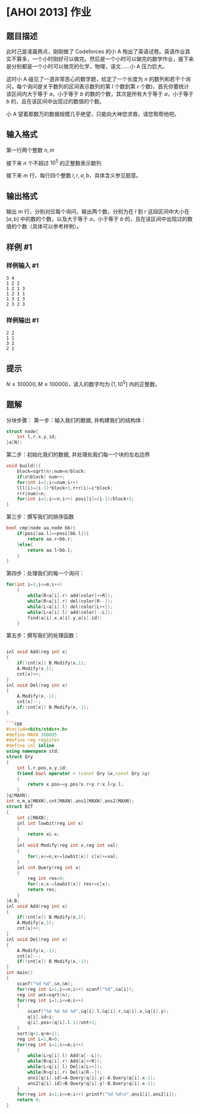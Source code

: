 # [AHOI 2013] 作业

## 题目描述

此时己是凌晨两点，刚刚做了 Codeforces 的小 A 掏出了英语试卷。英语作业其实不算多，一个小时刚好可以做完。然后是一个小时可以做完的数学作业，接下来是分别都是一个小时可以做完的化学，物理，语文……小 A 压力巨大。

这时小 A 碰见了一道非常恶心的数学题，给定了一个长度为 $n$ 的数列和若干个询问，每个询问是关于数列的区间表示数列的第 $l$ 个数到第 $r$ 个数)，首先你要统计该区间内大于等于 $a$，小于等于 $b$ 的数的个数，其次是所有大于等于 $a$，小于等于 $b$ 的，且在该区间中出现过的数值的个数。

小 A 望着那数万的数据规模几乎绝望，只能向大神您求救，请您帮帮他吧。

## 输入格式

第一行两个整数 $n,m$

接下来 $n$ 个不超过 $10^5$ 的正整数表示数列

接下来 $m$ 行，每行四个整数 $l,r,a,b$，具体含义参见题意。

## 输出格式

输出 $m$ 行，分别对应每个询问，输出两个数，分别为在 $l$ 到 $r$ 这段区间中大小在 $[a,b]$ 中的数的个数，以及大于等于 $a$，小于等于 $b$ 的，且在该区间中出现过的数值的个数（具体可以参考样例）。

## 样例 #1

### 样例输入 #1

```
3 4
1 2 2
1 2 1 3
1 2 1 1
1 3 1 3
2 3 2 3
```

### 样例输出 #1

```
2 2
1 1
3 2
2 1
```

## 提示

$N\leq 100000,M\leq 100000$，读入的数字均为 $[1,10^5]$ 内的正整数。

## 题解
分块步骤：
第一步：输入我们的数据, 并构建我们的结构体：
```cpp
struct node{
    int l,r,x,y,id;
}a[N];
```
第二步：初始化我们的数据, 并处理处我们每一个块的左右边界
```cpp
void build(){
	block=sqrt(n);num=n/block;
    if(n%block) num++;
    for(int i=1;i<=num;i++) 
    lll[i]=(i-1)*block+1,rrr[i]=i*block;
    rrr[num]=n;
    for(int i=1;i<=n;i++) posi[i]=(i-1)/block+1;
}
```
第三步：撰写我们的排序函数
```cpp
bool cmp(node aa,node bb){
	if(posi[aa.l]==posi[bb.l]){
		return aa.r<bb.r;
	}else{
		return aa.l<bb.l;
	}
}
```

第四步：处理我们的每一个询问：
```cpp
for(int i=1;i<=m;i++)
    {
        while(R<a[i].r) add(color[++R]);
        while(R>a[i].r) del(color[R--]);
        while(L<a[i].l) del(color[L++]);
        while(L>a[i].l) add(color[--L]);
        find(a[i].x,a[i].y,a[i].id);
    }
```

第五步：撰写我们的处理函数：
```cpp

inl void Add(reg int x)
{
	if(!cnt[x]) B.Modify(x,1);
	A.Modify(x,1);
	cnt[x]++;
}
inl void Del(reg int x)
{
	A.Modify(x,-1);
	cnt[x]--;
	if(!cnt[x]) B.Modify(x,-1);
}
```

```cpp
```cpp
#include<bits/stdc++.h>
#define MAXN 200005
#define reg register
#define inl inline
using namespace std;
struct Qry
{
	int l,r,pos,x,y,id;
	friend bool operator < (const Qry &x,const Qry &y)
	{
		return x.pos==y.pos?x.r<y.r:x.l<y.l;
	}
}q[MAXN];
int n,m,a[MAXN],cnt[MAXN],ans1[MAXN],ans2[MAXN];
struct BIT
{
	int c[MAXN];
	inl int lowbit(reg int x)
	{
		return x&-x;
	}
	inl void Modify(reg int x,reg int val)
	{
		for(;x<=n;x+=lowbit(x)) c[x]+=val;
	}
	inl int Query(reg int x)
	{
		reg int res=0;
		for(;x;x-=lowbit(x)) res+=c[x];
		return res;
	}
}A,B;
inl void Add(reg int x)
{
	if(!cnt[x]) B.Modify(x,1);
	A.Modify(x,1);
	cnt[x]++;
}
inl void Del(reg int x)
{
	A.Modify(x,-1);
	cnt[x]--;
	if(!cnt[x]) B.Modify(x,-1);
}
int main()
{
	scanf("%d %d",&n,&m);
	for(reg int i=1;i<=n;i++) scanf("%d",&a[i]);
	reg int unt=sqrt(n);
	for(reg int i=1;i<=m;i++)
	{
		scanf("%d %d %d %d",&q[i].l,&q[i].r,&q[i].x,&q[i].y);
		q[i].id=i;
		q[i].pos=(q[i].l-1)/unt+1;
	}
	sort(q+1,q+m+1);
	reg int L=1,R=0;
	for(reg int i=1;i<=m;i++)
	{
		while(L>q[i].l) Add(a[--L]);
		while(R<q[i].r) Add(a[++R]);
		while(L<q[i].l) Del(a[L++]);
		while(R>q[i].r) Del(a[R--]);
		ans1[q[i].id]=A.Query(q[i].y)-A.Query(q[i].x-1);
		ans2[q[i].id]=B.Query(q[i].y)-B.Query(q[i].x-1);
	}
	for(reg int i=1;i<=m;i++) printf("%d %d\n",ans1[i],ans2[i]);
	return 0;
}
```
```

